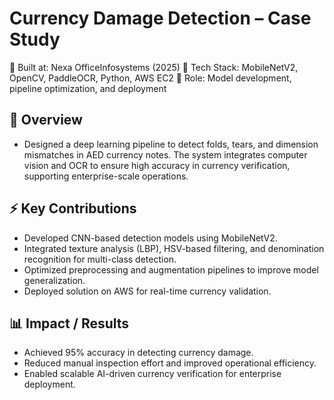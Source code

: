 # Currency Damage Detection – Case Study

🔹 Built at: Nexa OfficeInfosystems (2025)
🔹 Tech Stack: MobileNetV2, OpenCV, PaddleOCR, Python, AWS EC2
🔹 Role: Model development, pipeline optimization, and deployment

## 📝 Overview
- Designed a deep learning pipeline to detect folds, tears, and dimension mismatches in AED currency notes. The system integrates computer vision and OCR to ensure high accuracy in currency verification, supporting enterprise-scale operations.

## ⚡ Key Contributions
- Developed CNN-based detection models using MobileNetV2.
- Integrated texture analysis (LBP), HSV-based filtering, and denomination recognition for multi-class detection.
- Optimized preprocessing and augmentation pipelines to improve model generalization.
- Deployed solution on AWS for real-time currency validation.

## 📊 Impact / Results
- Achieved 95% accuracy in detecting currency damage.
- Reduced manual inspection effort and improved operational efficiency.
- Enabled scalable AI-driven currency verification for enterprise deployment.
